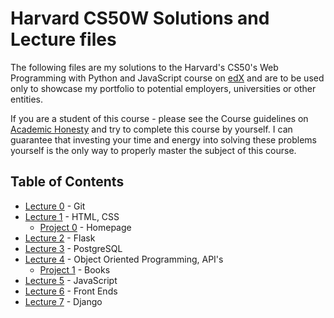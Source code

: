 # Harvard CS50W Solutions and Lecture files

The following files are my solutions to the Harvard's CS50's Web Programming with Python and JavaScript course on [edX](https://www.edx.org/course/cs50s-web-programming-with-python-and-javascript) and are to be used only to showcase my portfolio to potential employers, universities or other entities.

If you are a student of this course - please see the Course guidelines on [Academic Honesty](https://docs.cs50.net/2019/x/syllabus.html#academic-honesty) and try to complete this course by yourself. I can guarantee that investing your time and energy into solving these problems yourself is the only way to properly master the subject of this course.

## Table of Contents
- [Lecture 0](lecture0) - Git
- [Lecture 1](lecture1) - HTML, CSS
    * [Project 0](project0) - Homepage
- [Lecture 2](lecture2) - Flask
- [Lecture 3](lecture3) - PostgreSQL
- [Lecture 4](lecture4) - Object Oriented Programming, API's
    * [Project 1](project1) - Books
- [Lecture 5](lecture5) - JavaScript
- [Lecture 6](lecture6) - Front Ends
- [Lecture 7](lecture7) - Django